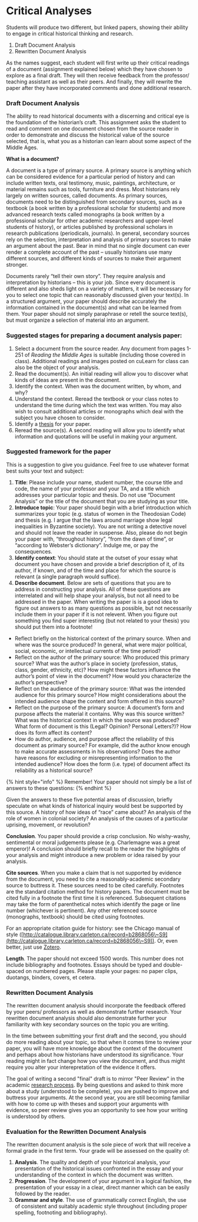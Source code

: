 # Critical Analyses

Students will produce two different, but linked papers, showing their ability to engage in critical historical thinking and research.&#x20;

1. Draft Document Analysis
2. Rewritten Document Analysis

As the names suggest, each student will first write up their critical readings of a document (assignment explained below) which they have chosen to explore as a final draft. They will then receive feedback from the professor/ teaching assistant as well as their peers. And finally, they will rewrite the paper after they have incorporated comments and done additional research.&#x20;

### Draft Document Analysis

The ability to read historical documents with a discerning and critical eye is the foundation of the historian’s craft. This assignment asks the student to read and comment on one document chosen from the source reader in order to demonstrate and discuss the historical value of the source selected, that is, what you as a historian can learn about some aspect of the Middle Ages.

**What is a document?**

A document is a type of primary source. A primary source is anything which can be considered evidence for a particular period of history and can include written texts, oral testimony, music, paintings, architecture, or material remains such as tools, furniture and dress. Most historians rely largely on written sources, called documents. As primary sources, documents need to be distinguished from secondary sources, such as a textbook (a book written by a professional scholar for students) and more advanced research texts called monographs (a book written by a professional scholar for other academic researchers and upper-level students of history), or articles published by professional scholars in research publications (periodicals, journals). In general, secondary sources rely on the selection, interpretation and analysis of primary sources to make an argument about the past. Bear in mind that no single document can ever render a complete account of the past – usually historians use many different sources, and different kinds of sources to make their argument stronger.

Documents rarely “tell their own story”. They require analysis and interpretation by historians – this is your job. Since every document is different and also sheds light on a variety of matters, it will be necessary for you to select one topic that can reasonably discussed given your text(s). In a structured argument, your paper should describe accurately the information contained in the document(s) and what can be learned from them. Your paper should not simply paraphrase or retell the source text(s), but must organize a selection of material into an argument.

### Suggested stages for preparing a document analysis paper:

1. Select a document from the source reader. Any document from pages 1-251 of _Reading the Middle Ages_ is suitable (including those covered in class). Additional readings and images posted on cuLearn for class can also be the object of your analysis.
2. Read the document(s). An initial reading will allow you to discover what kinds of ideas are present in the document.
3. Identify the context. When was the document written, by whom, and why?
4. Understand the context. Reread the textbook or your class notes to understand the time during which the text was written. You may also wish to consult additional articles or monographs which deal with the subject you have chosen to consider.
5. Identify a [thesis](https://clas.uiowa.edu/history/teaching-and-writing-center/guides/argumentation) for your paper.&#x20;
6. Reread the source(s). A second reading will allow you to identify what information and quotations will be useful in making your argument.

### Suggested framework for the paper&#x20;

This is a suggestion to give you guidance. Feel free to use whatever format best suits your text and subject:

1. **Title**: Please include your name, student number, the course title and code, the name of your professor and your TA, and a title which addresses your particular topic and thesis. Do not use “Document Analysis” or the title of the document that you are studying as your title.
2. **Introduce topic**: Your paper should begin with a brief introduction which summarizes your topic (e.g. status of women in the Theodosian Code) and thesis (e.g. I argue that the laws around marriage show legal inequalities in Byzantine society). You are not writing a detective novel and should not leave the reader in suspense. Also, please do not begin your paper with, “throughout history”, “from the dawn of time”, or “according to Webster’s dictionary”. Indulge me, or pay the consequences.
3. **Identify context**: You should state at the outset of your essay what document you have chosen and provide a brief description of it, of its author, if known, and of the time and place for which the source is relevant (a single paragraph would suffice).
4. **Describe document**. Below are sets of questions that you are to address in constructing your analysis.  All of these questions are interrelated and will help shape your analysis, but not all need to be addressed in the paper. When writing the paper is is a good idea to figure out answers to as many questions as possible, but not necessarily include them in your paper if it is not relevent. When you figure out something you find super interesting (but not related to your thesis) you should put them into a footnote!

* Reflect briefly on the historical context of the primary source. When and where was the source produced? In general, what were major political, social, economic, or intellectual currents of the time period?&#x20;
* Reflect on the author of the primary source: Who produced this primary source? What was the author’s place in society (profession, status, class, gender, ethnicity, etc)? How might these factors influence the author’s point of view in the document? How would you characterize the author’s perspective?&#x20;
* Reflect on the audience of the primary source: What was the intended audience for this primary source? How might considerations about the intended audience shape the content and form offered in this source?&#x20;
* Reflect on the purpose of the primary source: A document’s form and purpose affects the material it contains. Why was this source written? What was the historical context in which the source was produced? What form of document is this (Legal? Opinion? Personal Letters?)? How does its form affect its content?
* How do author, audience, and purpose affect the reliability of this document as primary source? For example, did the author know enough to make accurate assessments in his observations? Does the author have reasons for excluding or misrepresenting information to the intended audience? How does the form (i.e. type) of document affect its reliability as a historical source?

{% hint style="info" %}
Remember! Your paper should not simply be a list of answers to these questions:
{% endhint %}

Given the answers to these five potential areas of discussion, briefly speculate on what kinds of historical inquiry would best be supported by this source. A history of how ideas of “race” came about? An analysis of the role of women in colonial society? An analysis of the causes of a particular uprising, movement, or revolution?

**Conclusion**. You paper should provide a crisp conclusion. No wishy-washy, sentimental or moral judgements please (e.g. Charlemagne was a great emperor)! A conclusion should briefly recall to the reader the highlights of your analysis and might introduce a new problem or idea raised by your analysis.&#x20;

**Cite sources**. When you make a claim that is not supported by evidence from the document, you need to cite a reasonably-academic secondary source to  buttress it. These sources need to be cited carefully. Footnotes are the standard citation method for history papers. The document must be cited fully in a footnote the first time it is referenced. Subsequent citations may take the form of parenthetical notes which identify the page or line number (whichever is pertinent). Any other referenced source (monographs, textbook) should be cited using footnotes.&#x20;

For an appropriate citation guide for history: see the Chicago manual of style ([http://catalogue.library.carleton.ca/record=b2868056\~S9](http://catalogue.library.carleton.ca/record=b2868056\~S9)). Or, even better, just use [Zotero](../../digital-tools/zotero.md).&#x20;

**Length**. The paper should not exceed 1500 words. This number does not include bibliography and footnotes. Essays should be typed and double-spaced on numbered pages. Please staple your pages: no paper clips, duotangs, binders, covers, et cetera.

### Rewritten Document Analysis

The rewritten document analysis should incorporate the feedback offered by your peers/ professors as well as demonstrate further research. Your rewritten document analysis should also demonstrate further your familiarity with key secondary sources on the topic you are writing.&#x20;

In the time between submitting your first draft and the second, you should do more reading about your topic, so that when it comes time to review your paper, you will have more knowledge about the context of the document and perhaps about how historians have understood its significance. Your reading might in fact change how you view the document, and thus might require you alter your interepretation of the evidence it offers.&#x20;

The goal of writing a second "final" draft is to mirror "Peer Review" in the academic [research process](../../exercises/anatomy-of-an-academic-article/the-research-process.md). By being questions and asked to think more about a study (understood to be complete), you are pushed to improve and buttress your arguments. At the second year, you are still becoming familiar with how to come up with theses and support your arguments with evidence, so peer review gives you an opportunity to see how your writing is understood by others.&#x20;

### Evaluation for the Rewritten Document Analysis

The rewritten document analysis is the sole piece of work that will receive a formal grade in the first term. Your grade will be assessed on the quality of: &#x20;

1. **Analysis**. The quality and depth of your historical analysis, your presentation of the historical issues confronted in the essay and your understanding of the context in which the document was written.
2. **Progression**. The development of your argument in a logical fashion, the presentation of your essay in a clear, direct manner which can be easily followed by the reader.
3. **Grammar and style**. The use of grammatically correct English, the use of consistent and suitably academic style throughout (including proper spelling, footnoting and bibliography).
